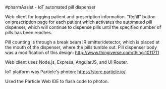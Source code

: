 #pharmAssist - IoT automated pill dispenser

Web client for logging patient and prescription information. "Refill" button on prescription page for each patient which activates the 
automated pill dispenser, which will continue to dispense pills until the specified number of pills has been reaches.

Pill counting is through a break beam IR emitter/detector, which is placed at the mouth of the dispenser, where the pills tumble out.
Pill dispenser body was a modification of this design:
http://www.thingiverse.com/thing:1011711

Web client uses Node.js, Express, AngularJS, and UI Router.

IoT platform was Particle's photon:
https://store.particle.io/

Used the Particle Web IDE to flash code to photon. 
